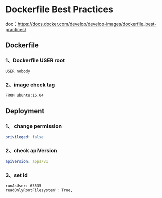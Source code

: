 # Dockerfile Best Practices

doc：https://docs.docker.com/develop/develop-images/dockerfile_best-practices/

## Dockerfile
### 1、Dockerfile USER root
```shell
USER nobody
```
### 2、image check tag
```shell
FROM ubuntu:16.04
```


## Deployment
### 1、 change permission
```yaml
privileged: false
```
### 2、check apiVersion

```yaml
apiVersion: apps/v1
```

### 3、set id
```shell
runAsUser: 65535
readOnlyRootFilesystem': True,
```